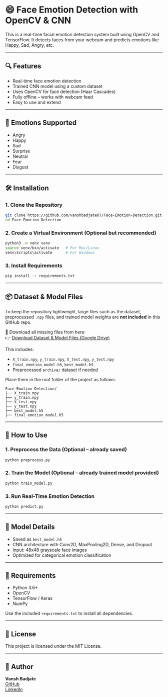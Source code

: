 # 😄 Face Emotion Detection with OpenCV & CNN

This is a real-time facial emotion detection system built using OpenCV and TensorFlow. It detects faces from your webcam and predicts emotions like Happy, Sad, Angry, etc.

---

## 🔍 Features

- Real-time face emotion detection
- Trained CNN model using a custom dataset
- Uses OpenCV for face detection (Haar Cascades)
- Fully offline – works with webcam feed
- Easy to use and extend

---

## 🧠 Emotions Supported

- Angry  
- Happy  
- Sad  
- Surprise  
- Neutral  
- Fear  
- Disgust

---

## 🛠️ Installation

### 1. Clone the Repository

```bash
git clone https://github.com/vanshbadjate07/Face-Emotion-Detection.git
cd Face-Emotion-Detection
```

### 2. Create a Virtual Environment (Optional but recommended)

```bash
python3 -m venv venv
source venv/bin/activate   # For Mac/Linux
venv\Scripts\activate      # For Windows
```

### 3. Install Requirements

```bash
pip install -r requirements.txt
```

---

## 📦 Dataset & Model Files

To keep the repository lightweight, large files such as the dataset, preprocessed `.npy` files, and trained model weights are **not included** in this GitHub repo.

🔗 Download all missing files from here:  
👉 [Download Dataset & Model Files (Google Drive)](https://drive.google.com/drive/folders/1HiCgbI4HCDeMgOCid2qF_jDs4om-4dD7?usp=sharing)

This includes:
- `X_train.npy`, `y_train.npy`, `X_test.npy`, `y_test.npy`
- `final_emotion_model.h5`, `best_model.h5`
- Preprocessed `archive/` dataset if needed

Place them in the root folder of the project as follows:

```
Face-Emotion-Detection/
├── X_train.npy
├── y_train.npy
├── X_test.npy
├── y_test.npy
├── best_model.h5
├── final_emotion_model.h5
```

---

## 🚀 How to Use

### 1. Preprocess the Data (Optional – already saved)

```bash
python preprocess.py
```

### 2. Train the Model (Optional – already trained model provided)

```bash
python train_model.py
```

### 3. Run Real-Time Emotion Detection

```bash
python predict.py
```

---

## 🧠 Model Details

- Saved as `best_model.h5`
- CNN architecture with Conv2D, MaxPooling2D, Dense, and Dropout
- Input: 48x48 grayscale face images
- Optimized for categorical emotion classification

---

## 🧪 Requirements

- Python 3.6+
- OpenCV
- TensorFlow / Keras
- NumPy

Use the included `requirements.txt` to install all dependencies.

---

## 📄 License

This project is licensed under the MIT License.

---

## 👤 Author

**Vansh Badjate**  
[GitHub](https://github.com/vanshbadjate07/)  
[LinkedIn](https://www.linkedin.com/in/vansh-badjate1008/)
